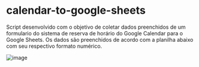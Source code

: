 # calendar-to-google-sheets

Script desenvolvido com o objetivo de coletar dados preenchidos de um formulario do sistema de reserva de horário do Google Calendar para o Google Sheets.
Os dados são preenchidos de acordo com a planilha abaixo com seu respectivo formato numérico.

![image](https://github.com/maiarasalmaso/calendar-to-google-sheets/assets/91421583/86ebe2a4-3cc3-4584-937f-d0dcf225bd75)
